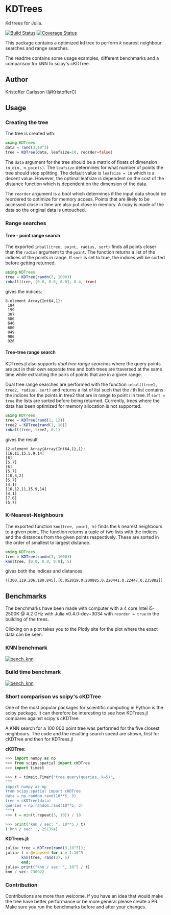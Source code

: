# KDTrees

Kd trees for Julia.

[![Build Status](https://travis-ci.org/KristofferC/KDTrees.jl.svg?branch=master)](https://travis-ci.org/KristofferC/KDTrees.jl) [![Coverage Status](https://coveralls.io/repos/KristofferC/KDTrees.jl/badge.svg)](https://coveralls.io/r/KristofferC/KDTrees.jl)

This package contains a optimized kd tree to perform *k* nearest neighbour searches and range searches.

The readme contains some usage examples, different benchmarks and a comparison for kNN to scipy's cKDTree.

## Author
Kristoffer Carlsson (@KristofferC)

## Usage

### Creating the tree

The tree is created wth:
```julia
using KDTrees
data = rand(3,10^3)
tree = KDTree(data, leafsize=10, reorder=false)
```
The `data` argument for the tree should be a matrix of floats of dimension `(n_dim, n_points)`. The `leafsize` determines for what number of points the tree should stop splitting. The default value is `leafsize = 10` which is a decent value. However, the optimal leafsize is dependent on the cost of the 
distance function which is dependent on the dimension of the data.

The `reorder` argument is a bool which determines if the input data should
be reordered to optimize for memory access. Points that are likely to be accessed close in time are also put close in memory. A copy is made of the data
so the original data is untouched.

### Range searches

#### Tree - point range search

The exported `inball(tree, point, radius, sort)` finds all points closer than the `radius` argument to the `point`. The function
returns a list of the indices of the points in range. If `sort` is set to true, the indices will be sorted before getting returned.

```julia
using KDTrees
tree = KDTree(randn(3, 1000))
inball(tree, [0.0, 0.0, 0.0], 0.4, true)
```
gives the indices:
```
8-element Array{Int64,1}:
 184
 199
 307
 586
 646
 680
 849
 906
 926
```


#### Tree-tree range search

KDTrees.jl also supports *dual tree range searches* where the query points are 
put in their own separate tree and both trees are traversed at the same time 
while extracting the pairs of points that are in a given range.

Dual tree range searches are performed with the function `inball(tree1, tree2, radius, sort)` and returns a list of list such that the *i*:th list contains the indices for the points in tree2 that are in range to point *i* in tree.
If `sort = true` the lists are sorted before being returned. Currently, trees where the data has been optimized for memory allocation is not supported.

```julia
using KDTrees
tree = KDTree(rand(1, 12))
tree2 = KDTree(rand(1, 16))
inball(tree, tree2, 0.1)
```

gives the result
```
12-element Array{Array{Int64,1},1}:
[16,11,15,5,9,14]
[6]
[5,7]
[6]
[5,7]
[10,3,2]
[5,7]
[4,1]
[16,12,11,15,9,14]
[4,1]
[7,6]
[5,7]
```

### K-Nearest-Neighbours

The exported function `knn(tree, point, k)` finds the *k* nearest neighbours to a given point. The function returns a tuple of two lists with the indices and the distances from the given points respectively. These are sorted in the order of smallest to largest distance.

```julia
using KDTrees
tree = KDTree(randn(3, 1000))
knn(tree, [0.0, 0.0, 0.0], 5)
```
gives both the indices and distances:
```
([300,119,206,180,845],[0.052019,0.200885,0.220441,0.22447,0.235882])
```

## Benchmarks

The benchmarks have been made with computer with a 4 core Intel i5-2500K @ 4.2 GHz with Julia v0.4.0-dev+3034 with `reorder = true` in the building of the trees.

Clicking on a plot takes you to the Plotly site for the plot where the exact data can be seen.

### KNN benchmark

[![bench_knn](https://plot.ly/~kcarlsson89/397.png)](https://plot.ly/~kcarlsson89/397/)

### Build time benchmark

[![bench_knn](https://plot.ly/~kcarlsson89/413.png)](https://plot.ly/~kcarlsson89/413/)

### Short comparison vs scipy's cKDTree

One of the most popular packages for scientific computing in Python
is the scipy package. It can therefore be interesting to see how
KDTrees.jl compares against scipy's cKDTree.

A KNN search for a 100 000 point tree was performed for the five closest neighbours. The code and the resulting search speed are shown, first for
cKDTree and then for KDTrees.jl

**cKDTree:**

```python
>>> import numpy as np
>>> from scipy.spatial import cKDTree
>>> import timeit

>>> t = timeit.Timer("tree.query(queries, k=5)",
"""
import numpy as np
from scipy.spatial import cKDTree
data = np.random.rand(10**5, 3)
tree = cKDTree(data)
queries = np.random.rand(10**5, 3)
""")
>>> t = min(t.repeat(3, 10)) / 10

>>> print("knn / sec: ", 10**5 / t)
('knn / sec: ', 251394)
```

**KDTrees.jl:**
```julia
julia> tree = KDTree(rand(3,10^5));
julia> t = @elapsed for i = 1:10^5
       knn(tree, rand(3), 5)
       end;
julia> print("knn / sec: ", 10^5 / t)
knn / sec: 730922
```

### Contribution

Contributions are more than welcome. If you have an idea that would make the
tree have better performance or be more general please create a PR. Make 
sure you run the benchmarks before and after your changes.